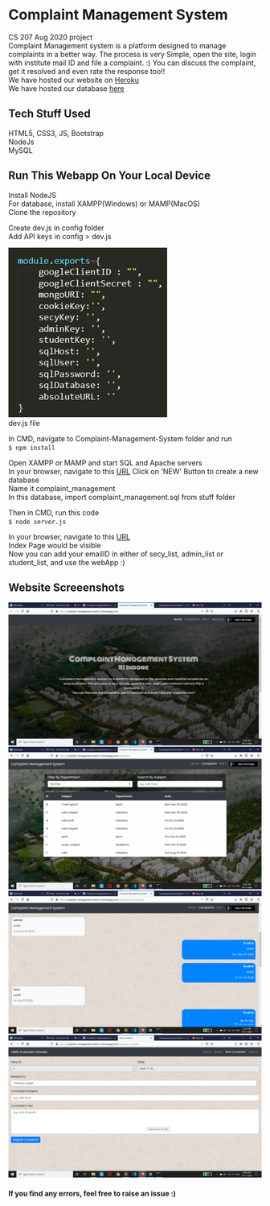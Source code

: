 # Complaint Management System
CS 207 Aug 2020 project   
Complaint Management system is a platform designed to manage complaints in a better way. The process is very Simple, open the site, login with institute mail ID and file a complaint. :)
You can discuss the complaint, get it resolved and even rate the response too!!  
We have hosted our website on [Heroku](https://complaint-management-system-cs.herokuapp.com/)    
We have hosted our database [here](https://freemysqlhosting.net/)   
  
## Tech Stuff Used
HTML5, CSS3, JS, Bootstrap    
NodeJs    
MySQL  
  
## Run This Webapp On Your Local Device
Install NodeJS   
For database, install XAMPP(Windows) or MAMP(MacOS)  
Clone the repository  
  
Create dev.js in config folder    
Add API keys in config > dev.js    
     
![dev.js file](stuff/dev_file.png)   
dev.js file   
   
In CMD, navigate to Complaint-Management-System folder and run   
`$ npm install`   
    
Open XAMPP or MAMP and start SQL and Apache servers  
In your browser, navigate to this [URL](http://localhost/phpmyadmin/)
Click on 'NEW' Button to create a new database  
Name it complaint_management  
In this database, import complaint_management.sql from stuff folder  

Then in CMD, run this code  
`$ node server.js` 
   
In your browser, navigate to this [URL](http://localhost:3000)  
Index Page would be visible  
Now you can add your emailID in either of secy_list, admin_list or student_list, and use the webApp :)   
   
## Website Screeenshots    
![index page](stuff/1.png)   
![complaints page](stuff/2.png)      
![chat page](stuff/3.png)  
![new complaints page](stuff/4.png)    
   
#### If you find any errors, feel free to raise an issue :)  
  
  
